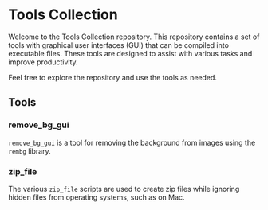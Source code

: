 # Tools Collection

Welcome to the Tools Collection repository. This repository contains a set of tools with graphical user interfaces (GUI) that can be compiled into executable files. These tools are designed to assist with various tasks and improve productivity.

Feel free to explore the repository and use the tools as needed.
## Tools

### remove_bg_gui
`remove_bg_gui` is a tool for removing the background from images using the `rembg` library.

### zip_file
The various `zip_file` scripts are used to create zip files while ignoring hidden files from operating systems, such as on Mac.